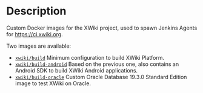 Description
===========

Custom Docker images for the XWiki project, used to spawn Jenkins Agents for https://ci.xwiki.org.

Two images are available:
  * [`xwiki/build`](./build) Minimum configuration to build XWiki Platform.
  * [`xwiki/build-android`](./build-android) Based on the previous one, also contains an Android SDK to build XWiki Android applications.
  * [`xwiki/build-oracle`](./build-oracle) Custom Oracle Database 19.3.0 Standard Edition image to test XWiki on Oracle.